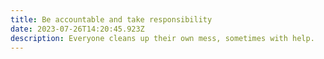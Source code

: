```yaml
---
title: Be accountable and take responsibility
date: 2023-07-26T14:20:45.923Z
description: Everyone cleans up their own mess, sometimes with help.
---
```

